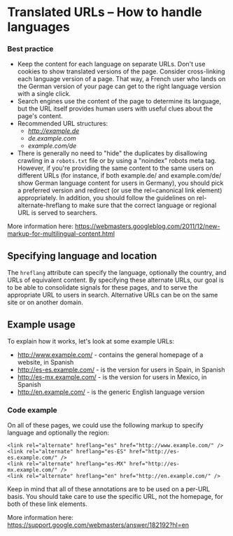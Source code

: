# Translated URLs – How to handle languages

### Best practice

* Keep the content for each language on separate URLs. Don't use cookies to show translated versions of the page. Consider cross-linking each language version of a page. That way, a French user who lands on the German version of your page can get to the right language version with a single click.
* Search engines use the content of the page to determine its language, but the URL itself provides human users with useful clues about the page's content.
* Recommended URL structures:
  * *<http://example.de>*
  * *de.example.com*
  * *example.com/de*
* There is generally no need to "hide" the duplicates by disallowing crawling in a `robots.txt` file or by using a "noindex" robots meta tag. However, if you're providing the same content to the same users on different URLs (for instance, if both example.de/ and example.com/de/ show German language content for users in Germany), you should pick a preferred version and redirect (or use the rel=canonical link element) appropriately. In addition, you should follow the guidelines on rel-alternate-hreflang to make sure that the correct language or regional URL is served to searchers.

More information here: <https://webmasters.googleblog.com/2011/12/new-markup-for-multilingual-content.html>

## Specifying language and location

The `hreflang` attribute can specify the language, optionally the country, and URLs of equivalent content.
By specifying these alternate URLs, our goal is to be able to consolidate signals for these pages, and to serve the appropriate URL to users in search.
Alternative URLs can be on the same site or on another domain.

## Example usage

To explain how it works, let's look at some example URLs:

* <http://www.example.com/> - contains the general homepage of a website, in Spanish
* <http://es-es.example.com/> - is the version for users in Spain, in Spanish
* <http://es-mx.example.com/> - is the version for users in Mexico, in Spanish
* <http://en.example.com/> - is the generic English language version

### Code example

On all of these pages, we could use the following markup to specify language and optionally the region:

```
<link rel="alternate" hreflang="es" href="http://www.example.com/" />
<link rel="alternate" hreflang="es-ES" href="http://es-es.example.com/" />
<link rel="alternate" hreflang="es-MX" href="http://es-mx.example.com/" />
<link rel="alternate" hreflang="en" href="http://en.example.com/" />
```

Keep in mind that all of these annotations are to be used on a per-URL basis. You should take care to use the specific URL, not the homepage, for both of these link elements.

More information here: <https://support.google.com/webmasters/answer/182192?hl=en>
